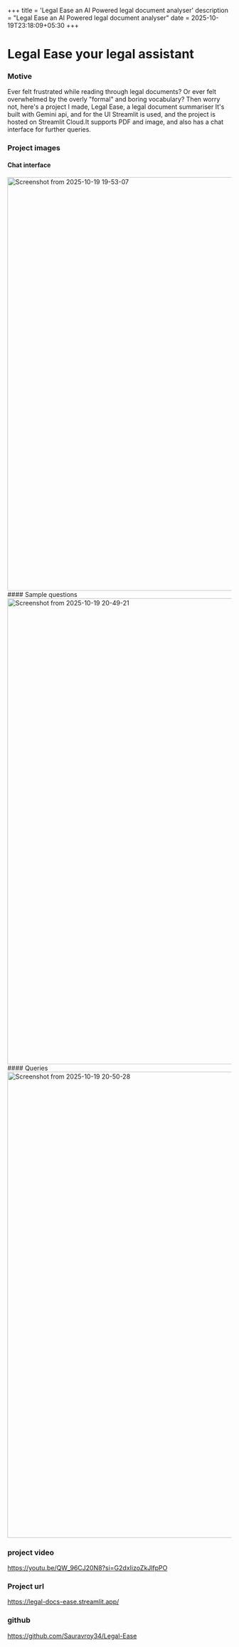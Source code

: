 +++
title = 'Legal Ease an AI Powered legal document analyser'
description = "Legal Ease an AI Powered legal document analyser"
date = 2025-10-19T23:18:09+05:30
+++
# Legal Ease your legal assistant 

### Motive
Ever felt frustrated while reading through legal documents? Or ever felt overwhelmed by the overly "formal" and boring vocabulary? Then worry not, here's a project I made, Legal Ease, a legal document summariser It's built with Gemini api, and for the UI Streamlit is used, and the project is hosted on Streamlit Cloud.It supports PDF and image, and also has a chat interface for further queries.

### Project images
#### Chat interface
<img width="1920" height="930" alt="Screenshot from 2025-10-19 19-53-07" src="https://github.com/user-attachments/assets/580d8035-8f2a-434d-bed3-a5ef84906e87" />
#### Sample questions
<img width="1920" height="1048" alt="Screenshot from 2025-10-19 20-49-21" src="https://github.com/user-attachments/assets/d230df6f-3d0e-4ffe-a83a-82b615d73a8b" />
#### Queries
<img width="1920" height="1048" alt="Screenshot from 2025-10-19 20-50-28" src="https://github.com/user-attachments/assets/0fee7777-ab83-4fd1-883f-807ecba2d353" />

### project video 
https://youtu.be/QW_96CJ20N8?si=G2dxIizoZkJlfpPO
### Project url
https://legal-docs-ease.streamlit.app/

### github 
https://github.com/Sauravroy34/Legal-Ease

